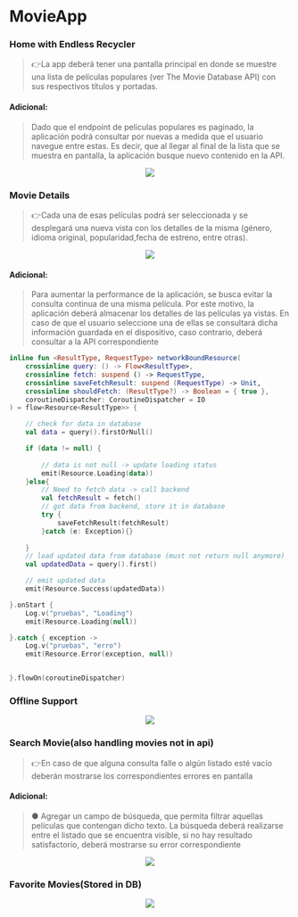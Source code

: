 # MovieApp

<h3>Home with Endless Recycler</h3>

> 👉La app deberá tener una pantalla principal en donde se muestre una lista de películas populares (ver The Movie Database API) con sus respectivos títulos y portadas.

#### Adicional:
>Dado que el endpoint de películas populares es paginado, la aplicación podrá consultar por nuevas a medida que el usuario navegue entre estas. Es decir, que al llegar al final de la lista que se muestra en pantalla, la aplicación busque nuevo contenido en la API.

<p align= "center">
<image src = "./images/movie_home.gif"/>
</p>

<h3>Movie Details</h3>

>👉Cada una de esas películas podrá ser seleccionada y se desplegará una nueva vista con los detalles de la misma (género, idioma original, popularidad,fecha de estreno, entre otras).

<p align= "center">
<image src = "./images/movie_app_details_view.gif"/>
</p>

#### Adicional:
>Para aumentar la performance de la aplicación, se busca evitar la consulta continua de una misma película. Por este motivo, la aplicación deberá almacenar los detalles de las películas ya vistas. En caso de que el usuario seleccione una de ellas se consultará dicha información guardada en el dispositivo, caso contrario, deberá consultar a la API correspondiente

```kotlin
inline fun <ResultType, RequestType> networkBoundResource(
    crossinline query: () -> Flow<ResultType>,
    crossinline fetch: suspend () -> RequestType,
    crossinline saveFetchResult: suspend (RequestType) -> Unit,
    crossinline shouldFetch: (ResultType?) -> Boolean = { true },
    coroutineDispatcher: CoroutineDispatcher = IO
) = flow<Resource<ResultType>> {

    // check for data in database
    val data = query().firstOrNull()

    if (data != null) {
        
        // data is not null -> update loading status
        emit(Resource.Loading(data))
    }else{
        // Need to fetch data -> call backend
        val fetchResult = fetch()
        // got data from backend, store it in database
        try {
            saveFetchResult(fetchResult)
        }catch (e: Exception){}
        
    }
    // load updated data from database (must not return null anymore)
    val updatedData = query().first()

    // emit updated data
    emit(Resource.Success(updatedData))

}.onStart {
    Log.v("pruebas", "Loading")
    emit(Resource.Loading(null))

}.catch { exception ->
    Log.v("pruebas", "erro")
    emit(Resource.Error(exception, null))


}.flowOn(coroutineDispatcher)
``` 


<h3>Offline Support</h3>
<p align= "center">
<image src = "./images/movie_offline.gif"/>
</p>

<h3>Search Movie(also handling movies not in api)</h3>

>👉En caso de que alguna consulta falle o algún listado esté vacío deberán mostrarse los correspondientes errores en pantalla

#### Adicional:
>● Agregar un campo de búsqueda, que permita filtrar aquellas películas que contengan dicho texto. La búsqueda deberá realizarse entre el listado que se encuentra visible, si no hay resultado satisfactorio, deberá mostrarse su error correspondiente

<p align= "center">
<image src = "./images/movie_search.gif"/>
</p>

<h3>Favorite Movies(Stored in DB)</h3>
<p align= "center">
<image src = "./images/movie_favorite.gif"/>
</p>


